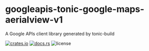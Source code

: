 # googleapis-tonic-google-maps-aerialview-v1

A Google APIs client library generated by tonic-build

[![crates.io](https://img.shields.io/crates/v/googleapis-tonic-google-maps-aerialview-v1)](https://crates.io/crates/googleapis-tonic-google-maps-aerialview-v1)
[![docs.rs](https://img.shields.io/docsrs/googleapis-tonic-google-maps-aerialview-v1)](https://docs.rs/googleapis-tonic-google-maps-aerialview-v1)
![license](https://img.shields.io/crates/l/googleapis-tonic-google-maps-aerialview-v1)
